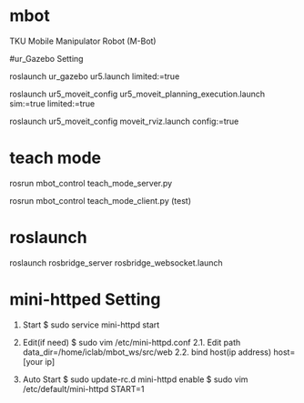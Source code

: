 # mbot
TKU Mobile Manipulator Robot (M-Bot)


#ur_Gazebo Setting

roslaunch ur_gazebo ur5.launch limited:=true

roslaunch ur5_moveit_config ur5_moveit_planning_execution.launch sim:=true limited:=true

roslaunch ur5_moveit_config moveit_rviz.launch config:=true

# teach mode
rosrun mbot_control teach_mode_server.py

rosrun mbot_control teach_mode_client.py  (test)

# roslaunch
roslaunch rosbridge_server rosbridge_websocket.launch




# mini-httped Setting
1. Start 
$ sudo service mini-httpd start

2. Edit(if need)
$ sudo vim /etc/mini-httpd.conf
2.1. Edit path
data_dir=/home/iclab/mbot_ws/src/web
2.2. bind host(ip address)
host=[your ip] 

3. Auto Start
$ sudo update-rc.d mini-httpd enable
$ sudo vim /etc/default/mini-httpd
START=1

